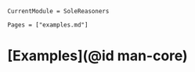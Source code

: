 ```@meta
CurrentModule = SoleReasoners
```

```@contents
Pages = ["examples.md"]
```

# [Examples](@id man-core)

